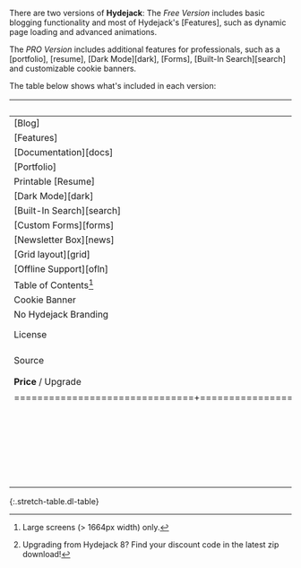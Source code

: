 There are two versions of **Hydejack**: The *Free Version* includes basic blogging functionality and most of Hydejack's [Features], such as dynamic page loading and advanced animations.

The *PRO Version* includes additional features for professionals, such as a [portfolio], [resume], [Dark Mode][dark], [Forms], [Built-In Search][search] and customizable cookie banners.

The table below shows what's included in each version:

|                               | Free                | PRO                 |
|:------------------------------|:-------------------:|:-------------------:|
| [Blog]                        | &#x2714;            | &#x2714;            |
| [Features]                    | &#x2714;            | &#x2714;            |
| [Documentation][docs]         | &#x2714;            | &#x2714;            |
| [Portfolio]                   |                     | &#x2714;            |
| Printable [Resume]            |                     | &#x2714;            |
| [Dark Mode][dark]             |                     | &#x2714;            |
| [Built-In Search][search]     |                     | &#x2714;            |
| [Custom Forms][forms]         |                     | &#x2714;            |
| [Newsletter Box][news]        |                     | &#x2714;            |
| [Grid layout][grid]           |                     | &#x2714;            |
| [Offline Support][ofln]       |                     | &#x2714;            |
| Table of Contents[^21]        |                     | &#x2714;            |
| Cookie Banner                 |                     | &#x2714;            |
| No Hydejack Branding          |                     | &#x2714;            |
| License                       | [GPL-3.0][lic]      | [PRO]               |
| Source                        | [GitHub][src]       | Included            |
| __Price__ / Upgrade           | __Free__            | __$99__ / $39 [^22] |
|===============================+================+=====================|
|                               | [__Download__][kit] | [__Buy PRO__][buy]{:.gumroad-button data-gumroad-single-product="true"} |
{:.stretch-table.dl-table}

[^21]: Large screens (> 1664px width) only.

[^22]: Upgrading from Hydejack 8? Find your discount code in the latest zip download!

<script type="module">
  document.querySelectorAll('a[href="#_search-input"]').forEach(el => {
    if (!el.dataset.done) {
      el.addEventListener('click', () => document.getElementById('_search-input').focus());
      el.dataset.done = '';
    }
  });
</script>

